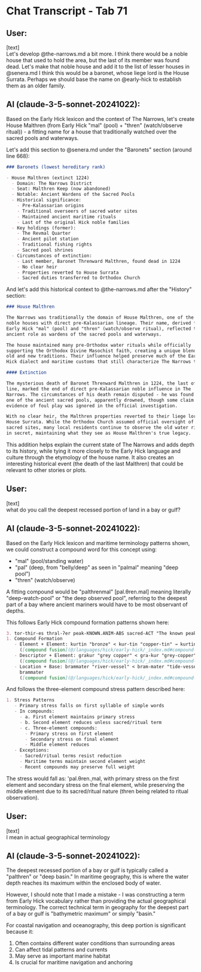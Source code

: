 # Chat Transcript - Tab 71

## User:


[text]  
Let's develop @the-narrows.md a bit more. I think there would be a noble house that used to hold the area, but the last of its member was found dead. Let's make that noble house and add it to the list of lesser houses in @senera.md I think this would be a baronet, whose liege lord is the House Surrata. Perhaps we should base the name on @early-hick to establish them as an older family. 


## AI (claude-3-5-sonnet-20241022):

Based on the Early Hick lexicon and the context of The Narrows, let's create House Malthren (from Early Hick "mal" (pool) + "thren" (watch/observe ritual)) - a fitting name for a house that traditionally watched over the sacred pools and waterways.

Let's add this section to @senera.md under the "Baronets" section (around line 668):

```markdown:site/content/locations/senera.md
### Baronets (lowest hereditary rank)

- House Malthren (extinct 1224)
  - Domain: The Narrows District
  - Seat: Malthren Keep (now abandoned)
  - Notable: Ancient Wardens of the Sacred Pools
  - Historical significance:
    - Pre-Kalassarian origins
    - Traditional overseers of sacred water sites
    - Maintained ancient maritime rituals
    - Last of the original Hick noble families
  - Key holdings (former):
    - The Revmal Quarter
    - Ancient pilot station
    - Traditional fishing rights
    - Sacred pool shrines
  - Circumstances of extinction:
    - Last member, Baronet Threnward Malthren, found dead in 1224
    - No clear heir
    - Properties reverted to House Surrata
    - Sacred duties transferred to Orthodox Church
```

And let's add this historical context to @the-narrows.md after the "History" section:

```markdown:site/content/locations/the-narrows.md
### House Malthren

The Narrows was traditionally the domain of House Malthren, one of the last 
noble houses with direct pre-Kalassarian lineage. Their name, derived from 
Early Hick "mal" (pool) and "thren" (watch/observe ritual), reflected their 
ancient role as wardens of the sacred pools and waterways.

The house maintained many pre-Orthodox water rituals while officially 
supporting the Orthodox Divine Masochist faith, creating a unique blend of 
old and new traditions. Their influence helped preserve much of the Early 
Hick dialect and maritime customs that still characterize The Narrows today.

#### Extinction

The mysterious death of Baronet Threnward Malthren in 1224, the last of his 
line, marked the end of direct pre-Kalassarian noble influence in The 
Narrows. The circumstances of his death remain disputed - he was found in 
one of the ancient sacred pools, apparently drowned, though some claim 
evidence of foul play was ignored in the official investigation.

With no clear heir, the Malthren properties reverted to their liege lords, 
House Surrata. While the Orthodox Church assumed official oversight of the 
sacred sites, many local residents continue to observe the old water rituals 
in secret, maintaining what they see as House Malthren's true legacy.
```

This addition helps explain the current state of The Narrows and adds depth to its history, while tying it more closely to the Early Hick language and culture through the etymology of the house name. It also creates an interesting historical event (the death of the last Malthren) that could be relevant to other stories or plots.

## User:


[text]  
what do you call the deepest recessed portion of land in a bay or gulf?


## AI (claude-3-5-sonnet-20241022):

Based on the Early Hick lexicon and maritime terminology patterns shown, we could construct a compound word for this concept using:

- "mal" (pool/standing water)
- "pal" (deep, from "belly/deep" as seen in "palmal" meaning "deep pool")
- "thren" (watch/observe)

A fitting compound would be "palthrenmal" [pal.θren.mal] meaning literally "deep-watch-pool" or "the deep observed pool", referring to the deepest part of a bay where ancient mariners would have to be most observant of depths.

This follows Early Hick compound formation patterns shown here:


```504:512:site/content/languages/hick/early-hick/lexicon.md
3. tor-thir-es thral-ʔer peak-KNOWN.ANIM-ABS sacred-ACT "The known peak is
1. Compound Formation
   - Element + Element: kurtin "bronze" < kur-tin "copper-tin" → kurtin
     ([compound fusion](@/languages/hick/early-hick/_index.md#compound-formation))
   - Descriptor + Element: grakur "grey copper" < gra-kur "grey-copper" → grakur
     ([compound fusion](@/languages/hick/early-hick/_index.md#compound-formation))
   - Location + Base: brammater "river-vessel" < bram-mater "tide-vessel" →
     brammater
     ([compound fusion](@/languages/hick/early-hick/_index.md#compound-formation))
```


And follows the three-element compound stress pattern described here:


```224:236:site/content/languages/hick/early-hick/_index.md
1. Stress Patterns
   - Primary stress falls on first syllable of simple words
   - In compounds:
     - a. First element maintains primary stress 
     - b. Second element reduces unless sacred/ritual term
     - c. Three-element compounds:
       - Primary stress on first element
       - Secondary stress on final element
       - Middle element reduces
   - Exceptions:
     - Sacred/ritual terms resist reduction
     - Maritime terms maintain second element weight
     - Recent compounds may preserve full weight
```


The stress would fall as: 'pal.θren.ˌmal, with primary stress on the first element and secondary stress on the final element, while preserving the middle element due to its sacred/ritual nature (thren being related to ritual observation).

## User:


[text]  
I mean in actual geographical terminology


## AI (claude-3-5-sonnet-20241022):

The deepest recessed portion of a bay or gulf is typically called a "palthren" or "deep basin." In maritime geography, this is where the water depth reaches its maximum within the enclosed body of water.

However, I should note that I made a mistake - I was constructing a term from Early Hick vocabulary rather than providing the actual geographical terminology. The correct technical term in geography for the deepest part of a bay or gulf is "bathymetric maximum" or simply "basin."

For coastal navigation and oceanography, this deep portion is significant because it:
1. Often contains different water conditions than surrounding areas
2. Can affect tidal patterns and currents
3. May serve as important marine habitat
4. Is crucial for maritime navigation and anchoring
